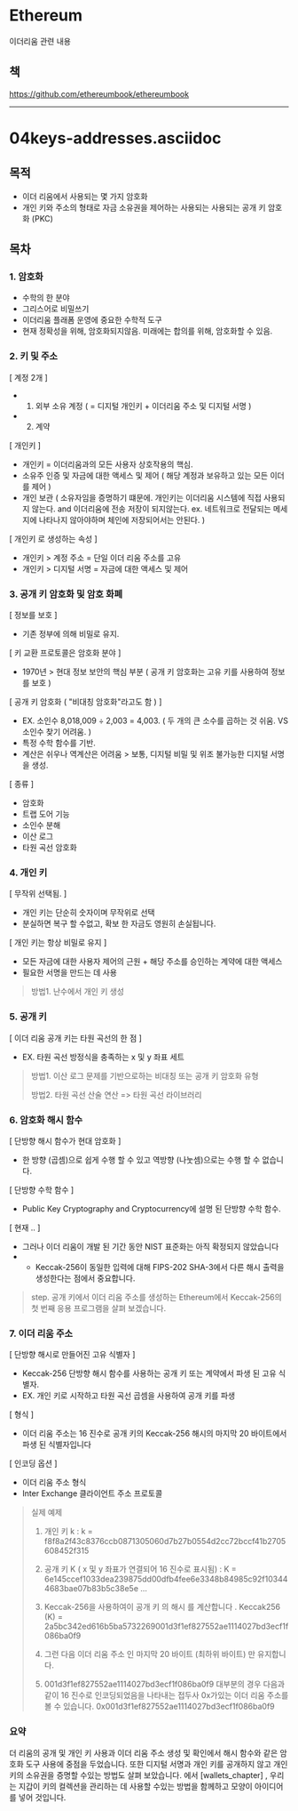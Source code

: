 # Ethereum
이더리움 관련 내용 

## 책
https://github.com/ethereumbook/ethereumbook

---- 





# 04keys-addresses.asciidoc
## 목적
* 이더 리움에서 사용되는 몇 가지 암호화
* 개인 키와 주소의 형태로 자금 소유권을 제어하는 사용되는 사용되는 공개 키 암호화 (PKC)


## 목차
### 1. 암호화
- 수학의 한 분야
- 그리스어로 비밀쓰기
- 이더리움 플래폼 운영에 중요한 수학적 도구
- 현재 정확성을 위해, 암호화되지않음. 미래에는 합의를 위해, 암호화할 수 있음.


### 2. 키 및 주소
[ 계정 2개 ] 
* 1. 외부 소유 계정 ( = 디지털 개인키 + 이더리움 주소 및 디지털 서명 ) 
* 2. 계약

[ 개인키 ]
- 개인키 = 이더리움과의 모든 사용자 상호작용의 핵심. 
- 소유주 인증 및 자금에 대한 액세스 및 제어 ( 해당 계정과 보유하고 있는 모든 이더를 제어 )
- 개인 보관 
( 소유자임을 증명하기 떄문에. 개인키는 이더리움 시스템에 직접 사용되지 않는다. and 이더리움에 전송 저장이 되지않는다. ex. 네트워크로 전달되는 메세지에 나타나지 않아야하며 체인에 저장되어서는 안된다.  ) 

[ 개인키 로 생성하는 속성 ]
- 개인키 > 계정 주소 = 단일 이더 리움 주소를 고유
- 개인키 > 디지털 서명 = 자금에 대한 액세스 및 제어

### 3. 공개 키 암호화 및 암호 화폐
[ 정보를 보호 ]
- 기존 정부에 의해 비밀로 유지.

[ 키 교환 프로토콜은 암호화 분야 ]
- 1970년 > 현대 정보 보안의 핵심 부분 ( 공개 키 암호화는 고유 키를 사용하여 정보를 보호 ) 

[ 공개 키 암호화 ( "비대칭 암호화"라고도 함 ) ] 
- EX. 소인수 8,018,009 ÷ 2,003 = 4,003.  ( 두 개의 큰 소수를 곱하는 것 쉬움. VS 소인수 찾기 어려움. ) 
- 특정 수학 함수를 기반.
- 계산은 쉬우나 역계산은 어려움 > 보통, 디지털 비밀 및 위조 불가능한 디지털 서명을 생성.

[ 종류 ] 
- 암호화
- 트랩 도어 기능
- 소인수 분해
- 이산 로그
- 타원 곡선 암호화


### 4. 개인 키
[ 무작위 선택됨. ] 
- 개인 키는 단순히 숫자이며 무작위로 선택
- 분실하면 복구 할 수없고, 확보 한 자금도 영원히 손실됩니다.

[ 개인 키는 항상 비밀로 유지 ] 
- 모든 자금에 대한 사용자 제어의 근원 + 해당 주소를 승인하는 계약에 대한 액세스
- 필요한 서명을 만드는 데 사용

> 방법1. 난수에서 개인 키 생성


### 5. 공개 키
[ 이더 리움 공개 키는 타원 곡선의 한 점 ]
- EX.  타원 곡선 방정식을 충족하는 x 및 y 좌표 세트 

> 방법1. 이산 로그 문제를 기반으로하는 비대칭 또는 공개 키 암호화 유형 
> 
> 방법2. 타원 곡선 산술 연산 => 타원 곡선 라이브러리


### 6. 암호화 해시 함수
[ 단방향 해시 함수가 현대 암호화 ]
- 한 방향 (곱셈)으로 쉽게 수행 할 수 있고 역방향 (나눗셈)으로는 수행 할 수 없습니다.

[ 단방향 수학 함수 ] 
- Public Key Cryptography and Cryptocurrency에 설명 된 단방향 수학 함수.

[ 현재 .. ]
- 그러나 이더 리움이 개발 된 기간 동안 NIST 표준화는 아직 확정되지 않았습니다
- - Keccak-256이 동일한 입력에 대해 FIPS-202 SHA-3에서 다른 해시 출력을 생성한다는 점에서 중요합니다.

> step. 공개 키에서 이더 리움 주소를 생성하는 Ethereum에서 Keccak-256의 첫 번째 응용 프로그램을 살펴 보겠습니다.

### 7. 이더 리움 주소
[ 단방향 해시로 만들어진 고유 식별자 ] 
- Keccak-256 단방향 해시 함수를 사용하는 공개 키 또는 계약에서 파생 된 고유 식별자.
- EX.  개인 키로 시작하고 타원 곡선 곱셈을 사용하여 공개 키를 파생

[ 형식 ]
- 이더 리움 주소는 16 진수로 공개 키의 Keccak-256 해시의 마지막 20 바이트에서 파생 된 식별자입니다

[ 인코딩 옵션 ] 
- 이더 리움 주소 형식
- Inter Exchange 클라이언트 주소 프로토콜

> 실제 예제
> 1) 개인 키 k : k = f8f8a2f43c8376ccb0871305060d7b27b0554d2cc72bccf41b2705608452f315
> 
> 2) 공개 키 K ( x 및 y 좌표가 연결되어 16 진수로 표시됨) : K = 
> 6e145ccef1033dea239875dd00dfb4fee6e3348b84985c92f103444683bae07b83b5c38e5e ...
> 
> 3) Keccak-256을 사용하여이 공개 키 의 해시 를 계산합니다 . Keccak256 (K) = 2a5bc342ed616b5ba5732269001d3f1ef827552ae1114027bd3ecf1f086ba0f9
> 
> 4) 그런 다음 이더 리움 주소 인 마지막 20 바이트 (최하위 바이트) 만 유지합니다.
> 
> 5) 001d3f1ef827552ae1114027bd3ecf1f086ba0f9
> 대부분의 경우 다음과 같이 16 진수로 인코딩되었음을 나타내는 접두사 0x가있는 이더 리움 주소를 볼 수 있습니다. 0x001d3f1ef827552ae1114027bd3ecf1f086ba0f9
> 



### 요약
더 리움의 공개 및 개인 키 사용과 이더 리움 주소 생성 및 확인에서 해시 함수와 같은 암호화 도구 사용에 중점을 두었습니다. 또한 디지털 서명과 개인 키를 공개하지 않고 개인 키의 소유권을 증명할 수있는 방법도 살펴 보았습니다. 에서 [wallets_chapter] , 우리는 지갑이 키의 컬렉션을 관리하는 데 사용할 수있는 방법을 함께하고 모양이 아이디어를 넣어 것입니다.
